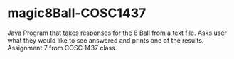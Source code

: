 # magic8Ball-COSC1437
 Java Program that takes responses for the 8 Ball from a text file. Asks user what they would like to see answered and prints one of the results. Assignment 7 from COSC 1437 class.
